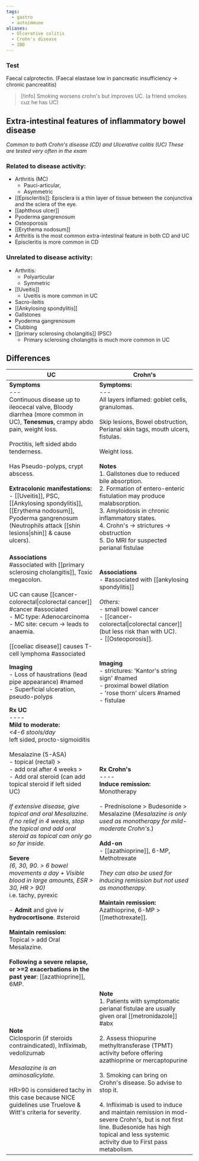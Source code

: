 ```yaml
---
tags:
  - gastro
  - autoimmune
aliases:
  - Ulcerative colitis
  - Crohn's disease
  - IBD
---
```

### Test
Faecal calprotectin. (Faecal elastase low in pancreatic insufficiency -> chronic pancreatitis)  
>[!info]
>Smoking worsens crohn's but improves UC. (a friend smokes cuz he has UC)  

## Extra-intestinal features of inflammatory bowel disease
*Common to both Crohn's disease (CD) and Ulcerative colitis (UC)*
*These are tested very often in the exam*
### Related to disease activity:
- Arthritis (MC)
	- Pauci-articular,
	- Asymmetric
- [[Episcleritis]]: Episclera is a thin layer of tissue between the conjunctiva and the sclera of the eye.
- [[aphthous ulcer]]
- Pyoderma gangrenosum 
- Osteoporosis
- [[Erythema nodosum]]
- Arthritis is the most common extra-intestinal feature in both CD and UC
- Episcleritis is more common in CD
### Unrelated to disease activity:
- Arthritis:
	- Polyarticular
	- Symmetric
- [[Uveitis]]
	- Uveitis is more common in UC
- Sacro-ileitis
- [[Ankylosing spondylitis]]
- Gallstones
- Pyoderma gangrenosum
- Clubbing
- [[primary sclerosing cholangitis]] (PSC)
	- Primary sclerosing cholangitis is much more common in UC
## Differences

| UC                                                                                                                                                                                                                                                                                                                                                                                                                                                                                                                                                                                                                                                                                                                                                                                                       | Crohn's                                                                                                                                                                                                                                                                                                                                                                                                                                                                                        |
| -------------------------------------------------------------------------------------------------------------------------------------------------------------------------------------------------------------------------------------------------------------------------------------------------------------------------------------------------------------------------------------------------------------------------------------------------------------------------------------------------------------------------------------------------------------------------------------------------------------------------------------------------------------------------------------------------------------------------------------------------------------------------------------------------------- | ---------------------------------------------------------------------------------------------------------------------------------------------------------------------------------------------------------------------------------------------------------------------------------------------------------------------------------------------------------------------------------------------------------------------------------------------------------------------------------------------- |
| **Symptoms**<br>---<br>Continuous disease up to ileocecal valve, Bloody diarrhea (more common in UC), **Tenesmus**, crampy abdo pain, weight loss.<br><br>Proctitis, left sided abdo tenderness.<br><br>Has Pseudo-polyps, crypt abscess.<br><br>**Extracolonic manifestations:**<br>- [[Uveitis]], PSC, [[Ankylosing spondylitis]], [[Erythema nodosum]], Pyoderma gangrenosum (Neutrophils attack [[shin lesions\|shin]] & cause ulcers). <br><br>                                                                                                                                                                                                                                                                                                                                                     | **Symptoms:**<br>---<br>All layers inflamed: goblet cells, granulomas.<br><br>Skip lesions, Bowel obstruction, Perianal skin tags, mouth ulcers, fistulas.<br><br>Weight loss.<br><br>**Notes**<br>1. Gallstones due to reduced bile absorption.<br>2. Formation of entero-enteric fistulation may produce malabsorption.<br>3. Amyloidosis in chronic inflammatory states.<br>4. Crohn's -> strictures -> obstruction<br>5. Do MRI for suspected perianal fistulae                            |
| **Associations**<br>#associated with [[primary sclerosing cholangitis]], Toxic megacolon. <br><br>UC can cause [[cancer- colorectal\|colorectal cancer]] #cancer #associated <br>- MC type: Adenocarcinoma<br>- MC site: cecum -> leads to anaemia.<br><br>[[coeliac disease]] causes T-cell lymphoma #associated                                                                                                                                                                                                                                                                                                                                                                                                                                                                                        | **Associations**<br>- #associated with [[ankylosing spondylitis]]<br><br>*Others:* <br>- small bowel cancer<br>- [[cancer- colorectal\|colorectal cancer]] (but less risk than with UC). <br>- [[Osteoporosis]].                                                                                                                                                                                                                                                                               |
| **Imaging**<br>- Loss of haustrations (lead pipe appearance) #named <br>- Superficial ulceration, pseudo-polyps                                                                                                                                                                                                                                                                                                                                                                                                                                                                                                                                                                                                                                                                                          | **Imaging**<br>- strictures: 'Kantor's string sign' #named <br>- proximal bowel dilation<br>- 'rose thorn' ulcers #named <br>- fistulae                                                                                                                                                                                                                                                                                                                                                        |
| **Rx UC**<br>----<br>**Mild to moderate:**<br>*<4-6 stools/day*<br>left sided, procto-sigmoiditis<br><br>Mesalazine (5-ASA)<br>- topical (rectal) ><br>- add oral after 4 weeks ><br>- Add oral steroid (can add topical steroid if left sided UC)<br><br>*If extensive disease, give topical and oral Mesalazine. If no relief in 4 weeks, stop the topical and add oral steroid as topical can only go so far inside.*<br><br>**Severe**<br>*(6, 30, 90. > 6 bowel movements a day + Visible blood in large amounts, ESR > 30, HR > 90)*<br>i.e. tachy, pyrexic<br><br>- **Admit** and give iv **hydrocortisone**. #steroid <br><br>**Maintain remission:**<br>Topical > add Oral Mesalazine.<br><br>**Following a severe relapse, or >=2 exacerbations in the past year**: [[azathioprine]], 6MP.<br> | **Rx Crohn's**<br>----<br>**Induce remission:**<br>Monotherapy<br><br>- Prednisolone > Budesonide > Mesalazine (*Mesalazine is only used as monotherapy for mild-moderate Crohn's.*)<br><br>**Add-on**<br>- [[azathioprine]], 6-MP, Methotrexate<br><br>*They can also be used for inducing remission but not used as monotherapy.*<br><br>**Maintain remission:**<br>Azathioprine, 6-MP > [[methotrexate]].<br><br>                                                                           |
| **Note**<br>Ciclosporin (if steroids contraindicated), Infliximab, vedolizumab<br><br>*Mesalazine is an aminosalicylate.*<br><br>HR>90 is considered tachy in this case because NICE guidelines use Truelove & Witt's criteria for severity.                                                                                                                                                                                                                                                                                                                                                                                                                                                                                                                                                             | **Note**<br>1. Patients with symptomatic perianal fistulae are usually given oral [[metronidazole]] #abx <br><br>2. Assess thiopurine methyltransferase (TPMT) activity before offering azathioprine or mercaptopurine<br><br>3. Smoking can bring on Crohn's disease. So advise to stop it. <br><br>4. Infliximab is used to induce and maintain remission in mod-severe Crohn's, but is not first line. Budesonide has high topical and less systemic activity due to First pass metabolism. |
